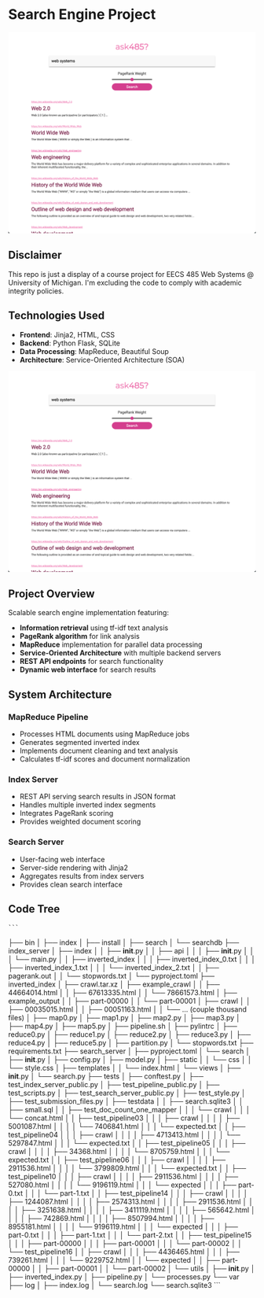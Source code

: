 # Search Engine Project

![Search Interface](./images/GUI_2.png)

## Disclaimer
This repo is just a display of a course project for EECS 485 Web Systems @ University of Michigan. I'm excluding the code to comply with academic integrity policies.

## Technologies Used
- **Frontend**: Jinja2, HTML, CSS
- **Backend**: Python Flask, SQLite
- **Data Processing**: MapReduce, Beautiful Soup
- **Architecture**: Service-Oriented Architecture (SOA)

![Search Results](./images/GUI_2.png)

## Project Overview
Scalable search engine implementation featuring:
- **Information retrieval** using tf-idf text analysis  
- **PageRank algorithm** for link analysis  
- **MapReduce** implementation for parallel data processing  
- **Service-Oriented Architecture** with multiple backend servers  
- **REST API endpoints** for search functionality  
- **Dynamic web interface** for search results  

## System Architecture
### MapReduce Pipeline
- Processes HTML documents using MapReduce jobs  
- Generates segmented inverted index  
- Implements document cleaning and text analysis  
- Calculates tf-idf scores and document normalization  

### Index Server
- REST API serving search results in JSON format  
- Handles multiple inverted index segments  
- Integrates PageRank scoring  
- Provides weighted document scoring  

### Search Server
- User-facing web interface  
- Server-side rendering with Jinja2  
- Aggregates results from index servers  
- Provides clean search interface   

## Code Tree
    ```
├── bin
│   ├── index
│   ├── install
│   ├── search
│   └── searchdb
├── index_server
│   ├── index
│   │   ├── __init__.py
│   │   ├── api
│   │   │   ├── __init__.py
│   │   │   └── main.py
│   │   ├── inverted_index
│   │   │   ├── inverted_index_0.txt
│   │   │   ├── inverted_index_1.txt
│   │   │   └── inverted_index_2.txt
│   │   ├── pagerank.out
│   │   └── stopwords.txt
│   └── pyproject.toml
├── inverted_index
│   ├── crawl.tar.xz
│   ├── example_crawl
│   │   ├── 44664014.html
│   │   ├── 67613335.html
│   │   └── 78661573.html
│   ├── example_output
│   │   ├── part-00000
│   │   └── part-00001
│   ├── crawl
│   │   ├── 00035015.html
│   │   ├── 00051163.html
│   │   └── ... (couple thousand files)
│   ├── map0.py
│   ├── map1.py
│   ├── map2.py
│   ├── map3.py
│   ├── map4.py
│   ├── map5.py
│   ├── pipeline.sh
│   ├── pylintrc
│   ├── reduce0.py
│   ├── reduce1.py
│   ├── reduce2.py
│   ├── reduce3.py
│   ├── reduce4.py
│   ├── reduce5.py
│   ├── partition.py
│   └── stopwords.txt
├── requirements.txt
├── search_server
│   ├── pyproject.toml
│   └── search
│       ├── __init__.py
│       ├── config.py
│       ├── model.py
│       ├── static
│       │   └── css
│       │       └── style.css
│       ├── templates
│       │   └── index.html
│       └── views
│           ├── __init__.py
│           └── search.py
├── tests
│   ├── conftest.py
│   ├── test_index_server_public.py
│   ├── test_pipeline_public.py
│   ├── test_scripts.py
│   ├── test_search_server_public.py
│   ├── test_style.py
│   ├── test_submission_files.py
│   ├── testdata
│   │   ├── search.sqlite3
│   │   ├── small.sql
│   │   ├── test_doc_count_one_mapper
│   │   │   └── crawl
│   │   │       └── concat.html
│   │   ├── test_pipeline03
│   │   │   ├── crawl
│   │   │   │   ├── 5001087.html
│   │   │   │   └── 7406841.html
│   │   │   └── expected.txt
│   │   ├── test_pipeline04
│   │   │   ├── crawl
│   │   │   │   ├── 4713413.html
│   │   │   │   └── 5297847.html
│   │   │   └── expected.txt
│   │   ├── test_pipeline05
│   │   │   ├── crawl
│   │   │   │   ├── 34368.html
│   │   │   │   └── 8705759.html
│   │   │   └── expected.txt
│   │   ├── test_pipeline06
│   │   │   ├── crawl
│   │   │   │   ├── 2911536.html
│   │   │   │   └── 3799809.html
│   │   │   └── expected.txt
│   │   ├── test_pipeline10
│   │   │   ├── crawl
│   │   │   │   ├── 2911536.html
│   │   │   │   ├── 527080.html
│   │   │   │   └── 9196119.html
│   │   │   └── expected
│   │   │       ├── part-0.txt
│   │   │       └── part-1.txt
│   │   ├── test_pipeline14
│   │   │   ├── crawl
│   │   │   │   ├── 1244087.html
│   │   │   │   ├── 2574313.html
│   │   │   │   ├── 2911536.html
│   │   │   │   ├── 3251638.html
│   │   │   │   ├── 3411119.html
│   │   │   │   ├── 565642.html
│   │   │   │   ├── 742869.html
│   │   │   │   ├── 8507994.html
│   │   │   │   ├── 8955181.html
│   │   │   │   └── 9196119.html
│   │   │   └── expected
│   │   │       ├── part-0.txt
│   │   │       ├── part-1.txt
│   │   │       └── part-2.txt
│   │   ├── test_pipeline15
│   │   │   ├── part-00000
│   │   │   ├── part-00001
│   │   │   └── part-00002
│   │   └── test_pipeline16
│   │       ├── crawl
│   │       │   ├── 4436465.html
│   │       │   ├── 739261.html
│   │       │   └── 9229752.html
│   │       └── expected
│   │           ├── part-00000
│   │           ├── part-00001
│   │           └── part-00002
│   └── utils
│       ├── __init__.py
│       ├── inverted_index.py
│       ├── pipeline.py
│       └── processes.py
└── var
    ├── log
    │   ├── index.log
    │   └── search.log
    └── search.sqlite3
    ```